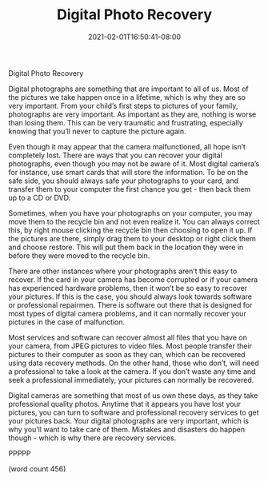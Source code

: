﻿---
title: "Digital Photo Recovery"
date: 2021-02-01T16:50:41-08:00
description: "Data Recovery Tips for Web Success"
featured_image: "/images/Data Recovery.jpg"
tags: ["Data Recovery"]
---

Digital Photo Recovery

Digital photographs are something that are important to all of us.  Most of the pictures we take happen once in a lifetime, which is why they are so very important.  From your child’s first steps to pictures of your family, photographs are very important.  As important as they are, nothing is worse than losing them.  This can be very traumatic and frustrating, especially knowing that you’ll never to capture the picture again.

Even though it may appear that the camera malfunctioned, all hope isn’t completely lost.  There are ways that you can recover your digital photographs, even though you may not be aware of it.  Most digital camera’s for instance, use smart cards that will store the information.  To be on the safe side, you should always safe your photographs to your card, and transfer them to your computer the first chance you get - then back them up to a CD or DVD.

Sometimes, when you have your photographs on your computer, you may move them to the recycle bin and not even realize it.  You can always correct this, by right mouse clicking the recycle bin then choosing to open it up.  If the pictures are there, simply drag them to your desktop or right click them and choose restore.  This will put them back in the location they were in before they were moved to the recycle bin.

There are other instances where your photographs aren’t this easy to recover.  If the card in your camera has become corrupted or if your camera has experienced hardware problems, then it won’t be so easy to recover your pictures.  If this is the case, you should always look towards software or professional repairmen.  There is software out there that is designed for most types of digital camera problems, and it can normally recover your pictures in the case of malfunction.

Most services and software can recover almost all files that you have on your camera, from JPEG pictures to video files.  Most people transfer their pictures to their computer as soon as they can, which can be recovered using data recovery methods.  On the other hand, those who don’t, will need a professional to take a look at the camera.  If you don’t waste any time and seek a professional immediately, your pictures can normally be recovered.

Digital cameras are something that most of us own these days, as they take professional quality photos.  Anytime that it appears you have lost your pictures, you can turn to software and professional recovery services to get your pictures back.  Your digital photographs are very important, which is why you’ll want to take care of them.  Mistakes and disasters do happen though - which is why there are recovery services.

PPPPP

(word count 456)

